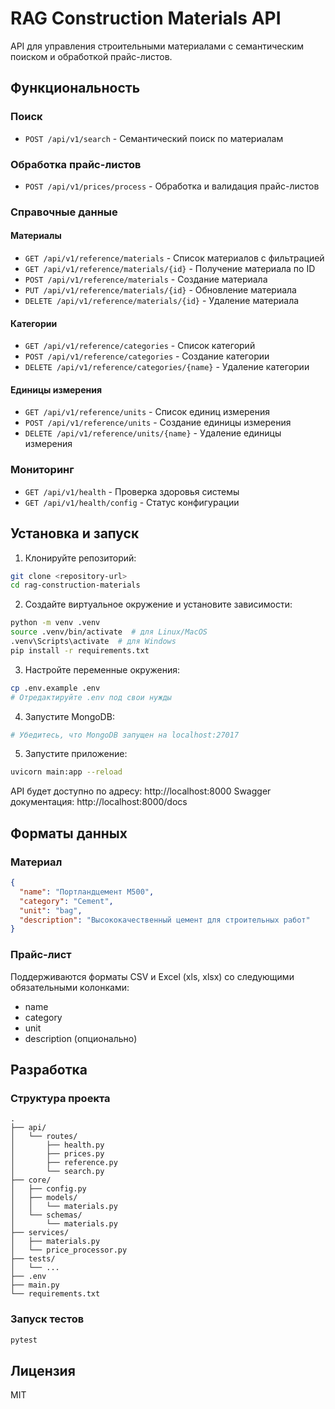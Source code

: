 # RAG Construction Materials API

API для управления строительными материалами с семантическим поиском и обработкой прайс-листов.

## Функциональность

### Поиск
- `POST /api/v1/search` - Семантический поиск по материалам

### Обработка прайс-листов
- `POST /api/v1/prices/process` - Обработка и валидация прайс-листов

### Справочные данные
#### Материалы
- `GET /api/v1/reference/materials` - Список материалов с фильтрацией
- `GET /api/v1/reference/materials/{id}` - Получение материала по ID
- `POST /api/v1/reference/materials` - Создание материала
- `PUT /api/v1/reference/materials/{id}` - Обновление материала
- `DELETE /api/v1/reference/materials/{id}` - Удаление материала

#### Категории
- `GET /api/v1/reference/categories` - Список категорий
- `POST /api/v1/reference/categories` - Создание категории
- `DELETE /api/v1/reference/categories/{name}` - Удаление категории

#### Единицы измерения
- `GET /api/v1/reference/units` - Список единиц измерения
- `POST /api/v1/reference/units` - Создание единицы измерения
- `DELETE /api/v1/reference/units/{name}` - Удаление единицы измерения

### Мониторинг
- `GET /api/v1/health` - Проверка здоровья системы
- `GET /api/v1/health/config` - Статус конфигурации

## Установка и запуск

1. Клонируйте репозиторий:
```bash
git clone <repository-url>
cd rag-construction-materials
```

2. Создайте виртуальное окружение и установите зависимости:
```bash
python -m venv .venv
source .venv/bin/activate  # для Linux/MacOS
.venv\Scripts\activate  # для Windows
pip install -r requirements.txt
```

3. Настройте переменные окружения:
```bash
cp .env.example .env
# Отредактируйте .env под свои нужды
```

4. Запустите MongoDB:
```bash
# Убедитесь, что MongoDB запущен на localhost:27017
```

5. Запустите приложение:
```bash
uvicorn main:app --reload
```

API будет доступно по адресу: http://localhost:8000
Swagger документация: http://localhost:8000/docs

## Форматы данных

### Материал
```json
{
  "name": "Портландцемент М500",
  "category": "Cement",
  "unit": "bag",
  "description": "Высококачественный цемент для строительных работ"
}
```

### Прайс-лист
Поддерживаются форматы CSV и Excel (xls, xlsx) со следующими обязательными колонками:
- name
- category
- unit
- description (опционально)

## Разработка

### Структура проекта
```
.
├── api/
│   └── routes/
│       ├── health.py
│       ├── prices.py
│       ├── reference.py
│       └── search.py
├── core/
│   ├── config.py
│   ├── models/
│   │   └── materials.py
│   └── schemas/
│       └── materials.py
├── services/
│   ├── materials.py
│   └── price_processor.py
├── tests/
│   └── ...
├── .env
├── main.py
└── requirements.txt
```

### Запуск тестов
```bash
pytest
```

## Лицензия
MIT 